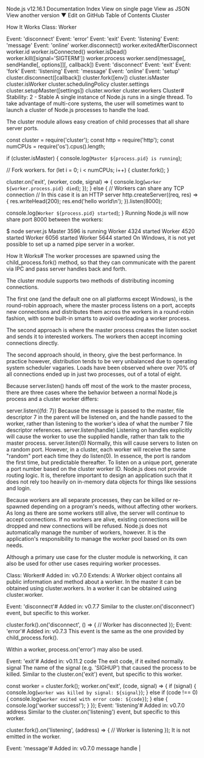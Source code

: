 Node.js v12.16.1 Documentation
Index View on single page View as JSON View another version ▼ Edit on GitHub
Table of Contents
Cluster

How It Works
Class: Worker

Event: 'disconnect'
Event: 'error'
Event: 'exit'
Event: 'listening'
Event: 'message'
Event: 'online'
worker.disconnect()
worker.exitedAfterDisconnect
worker.id
worker.isConnected()
worker.isDead()
worker.kill([signal='SIGTERM'])
worker.process
worker.send(message[, sendHandle[, options]][, callback])
Event: 'disconnect'
Event: 'exit'
Event: 'fork'
Event: 'listening'
Event: 'message'
Event: 'online'
Event: 'setup'
cluster.disconnect([callback])
cluster.fork([env])
cluster.isMaster
cluster.isWorker
cluster.schedulingPolicy
cluster.settings
cluster.setupMaster([settings])
cluster.worker
cluster.workers
Cluster#
Stability: 2 - Stable
A single instance of Node.js runs in a single thread. To take advantage of multi-core systems, the user will sometimes want to launch a cluster of Node.js processes to handle the load.

The cluster module allows easy creation of child processes that all share server ports.

const cluster = require('cluster');
const http = require('http');
const numCPUs = require('os').cpus().length;

if (cluster.isMaster) {
  console.log(`Master ${process.pid} is running`);

  // Fork workers.
  for (let i = 0; i < numCPUs; i++) {
    cluster.fork();
  }

  cluster.on('exit', (worker, code, signal) => {
    console.log(`worker ${worker.process.pid} died`);
  });
} else {
  // Workers can share any TCP connection
  // In this case it is an HTTP server
  http.createServer((req, res) => {
    res.writeHead(200);
    res.end('hello world\n');
  }).listen(8000);

  console.log(`Worker ${process.pid} started`);
}
Running Node.js will now share port 8000 between the workers:

$ node server.js
Master 3596 is running
Worker 4324 started
Worker 4520 started
Worker 6056 started
Worker 5644 started
On Windows, it is not yet possible to set up a named pipe server in a worker.

How It Works#
The worker processes are spawned using the child_process.fork() method, so that they can communicate with the parent via IPC and pass server handles back and forth.

The cluster module supports two methods of distributing incoming connections.

The first one (and the default one on all platforms except Windows), is the round-robin approach, where the master process listens on a port, accepts new connections and distributes them across the workers in a round-robin fashion, with some built-in smarts to avoid overloading a worker process.

The second approach is where the master process creates the listen socket and sends it to interested workers. The workers then accept incoming connections directly.

The second approach should, in theory, give the best performance. In practice however, distribution tends to be very unbalanced due to operating system scheduler vagaries. Loads have been observed where over 70% of all connections ended up in just two processes, out of a total of eight.

Because server.listen() hands off most of the work to the master process, there are three cases where the behavior between a normal Node.js process and a cluster worker differs:

server.listen({fd: 7}) Because the message is passed to the master, file descriptor 7 in the parent will be listened on, and the handle passed to the worker, rather than listening to the worker's idea of what the number 7 file descriptor references.
server.listen(handle) Listening on handles explicitly will cause the worker to use the supplied handle, rather than talk to the master process.
server.listen(0) Normally, this will cause servers to listen on a random port. However, in a cluster, each worker will receive the same "random" port each time they do listen(0). In essence, the port is random the first time, but predictable thereafter. To listen on a unique port, generate a port number based on the cluster worker ID.
Node.js does not provide routing logic. It is, therefore important to design an application such that it does not rely too heavily on in-memory data objects for things like sessions and login.

Because workers are all separate processes, they can be killed or re-spawned depending on a program's needs, without affecting other workers. As long as there are some workers still alive, the server will continue to accept connections. If no workers are alive, existing connections will be dropped and new connections will be refused. Node.js does not automatically manage the number of workers, however. It is the application's responsibility to manage the worker pool based on its own needs.

Although a primary use case for the cluster module is networking, it can also be used for other use cases requiring worker processes.

Class: Worker#
Added in: v0.7.0
Extends: <EventEmitter>
A Worker object contains all public information and method about a worker. In the master it can be obtained using cluster.workers. In a worker it can be obtained using cluster.worker.

Event: 'disconnect'#
Added in: v0.7.7
Similar to the cluster.on('disconnect') event, but specific to this worker.

cluster.fork().on('disconnect', () => {
  // Worker has disconnected
});
Event: 'error'#
Added in: v0.7.3
This event is the same as the one provided by child_process.fork().

Within a worker, process.on('error') may also be used.

Event: 'exit'#
Added in: v0.11.2
code <number> The exit code, if it exited normally.
signal <string> The name of the signal (e.g. 'SIGHUP') that caused the process to be killed.
Similar to the cluster.on('exit') event, but specific to this worker.

const worker = cluster.fork();
worker.on('exit', (code, signal) => {
  if (signal) {
    console.log(`worker was killed by signal: ${signal}`);
  } else if (code !== 0) {
    console.log(`worker exited with error code: ${code}`);
  } else {
    console.log('worker success!');
  }
});
Event: 'listening'#
Added in: v0.7.0
address <Object>
Similar to the cluster.on('listening') event, but specific to this worker.

cluster.fork().on('listening', (address) => {
  // Worker is listening
});
It is not emitted in the worker.

Event: 'message'#
Added in: v0.7.0
message <Object>
handle <undefined> | <Object>
Similar to the 'message' event of cluster, but specific to this worker.

Within a worker, process.on('message') may also be used.

See process event: 'message'.

Here is an example using the message system. It keeps a count in the master process of the number of HTTP requests received by the workers:

const cluster = require('cluster');
const http = require('http');

if (cluster.isMaster) {

  // Keep track of http requests
  let numReqs = 0;
  setInterval(() => {
    console.log(`numReqs = ${numReqs}`);
  }, 1000);

  // Count requests
  function messageHandler(msg) {
    if (msg.cmd && msg.cmd === 'notifyRequest') {
      numReqs += 1;
    }
  }

  // Start workers and listen for messages containing notifyRequest
  const numCPUs = require('os').cpus().length;
  for (let i = 0; i < numCPUs; i++) {
    cluster.fork();
  }

  for (const id in cluster.workers) {
    cluster.workers[id].on('message', messageHandler);
  }

} else {

  // Worker processes have a http server.
  http.Server((req, res) => {
    res.writeHead(200);
    res.end('hello world\n');

    // Notify master about the request
    process.send({ cmd: 'notifyRequest' });
  }).listen(8000);
}
Event: 'online'#
Added in: v0.7.0
Similar to the cluster.on('online') event, but specific to this worker.

cluster.fork().on('online', () => {
  // Worker is online
});
It is not emitted in the worker.

worker.disconnect()#
History
Returns: <cluster.Worker> A reference to worker.
In a worker, this function will close all servers, wait for the 'close' event on those servers, and then disconnect the IPC channel.

In the master, an internal message is sent to the worker causing it to call .disconnect() on itself.

Causes .exitedAfterDisconnect to be set.

After a server is closed, it will no longer accept new connections, but connections may be accepted by any other listening worker. Existing connections will be allowed to close as usual. When no more connections exist, see server.close(), the IPC channel to the worker will close allowing it to die gracefully.

The above applies only to server connections, client connections are not automatically closed by workers, and disconnect does not wait for them to close before exiting.

In a worker, process.disconnect exists, but it is not this function; it is disconnect().

Because long living server connections may block workers from disconnecting, it may be useful to send a message, so application specific actions may be taken to close them. It also may be useful to implement a timeout, killing a worker if the 'disconnect' event has not been emitted after some time.

if (cluster.isMaster) {
  const worker = cluster.fork();
  let timeout;

  worker.on('listening', (address) => {
    worker.send('shutdown');
    worker.disconnect();
    timeout = setTimeout(() => {
      worker.kill();
    }, 2000);
  });

  worker.on('disconnect', () => {
    clearTimeout(timeout);
  });

} else if (cluster.isWorker) {
  const net = require('net');
  const server = net.createServer((socket) => {
    // Connections never end
  });

  server.listen(8000);

  process.on('message', (msg) => {
    if (msg === 'shutdown') {
      // Initiate graceful close of any connections to server
    }
  });
}
worker.exitedAfterDisconnect#
Added in: v6.0.0
<boolean>
This property is true if the worker exited due to .kill() or .disconnect(). If the worker exited any other way, it is false. If the worker has not exited, it is undefined.

The boolean worker.exitedAfterDisconnect allows distinguishing between voluntary and accidental exit, the master may choose not to respawn a worker based on this value.

cluster.on('exit', (worker, code, signal) => {
  if (worker.exitedAfterDisconnect === true) {
    console.log('Oh, it was just voluntary – no need to worry');
  }
});

// kill worker
worker.kill();
worker.id#
Added in: v0.8.0
<number>
Each new worker is given its own unique id, this id is stored in the id.

While a worker is alive, this is the key that indexes it in cluster.workers.

worker.isConnected()#
Added in: v0.11.14
This function returns true if the worker is connected to its master via its IPC channel, false otherwise. A worker is connected to its master after it has been created. It is disconnected after the 'disconnect' event is emitted.

worker.isDead()#
Added in: v0.11.14
This function returns true if the worker's process has terminated (either because of exiting or being signaled). Otherwise, it returns false.

const cluster = require('cluster');
const http = require('http');
const numCPUs = require('os').cpus().length;

if (cluster.isMaster) {
  console.log(`Master ${process.pid} is running`);

  // Fork workers.
  for (let i = 0; i < numCPUs; i++) {
    cluster.fork();
  }

  cluster.on('fork', (worker) => {
    console.log('worker is dead:', worker.isDead());
  });

  cluster.on('exit', (worker, code, signal) => {
    console.log('worker is dead:', worker.isDead());
  });
} else {
  // Workers can share any TCP connection. In this case, it is an HTTP server.
  http.createServer((req, res) => {
    res.writeHead(200);
    res.end(`Current process\n ${process.pid}`);
    process.kill(process.pid);
  }).listen(8000);
}
worker.kill([signal='SIGTERM'])#
Added in: v0.9.12
signal <string> Name of the kill signal to send to the worker process.
This function will kill the worker. In the master, it does this by disconnecting the worker.process, and once disconnected, killing with signal. In the worker, it does it by disconnecting the channel, and then exiting with code 0.

Because kill() attempts to gracefully disconnect the worker process, it is susceptible to waiting indefinitely for the disconnect to complete. For example, if the worker enters an infinite loop, a graceful disconnect will never occur. If the graceful disconnect behavior is not needed, use worker.process.kill().

Causes .exitedAfterDisconnect to be set.

This method is aliased as worker.destroy() for backwards compatibility.

In a worker, process.kill() exists, but it is not this function; it is kill().

worker.process#
Added in: v0.7.0
<ChildProcess>
All workers are created using child_process.fork(), the returned object from this function is stored as .process. In a worker, the global process is stored.

See: Child Process module.

Workers will call process.exit(0) if the 'disconnect' event occurs on process and .exitedAfterDisconnect is not true. This protects against accidental disconnection.

worker.send(message[, sendHandle[, options]][, callback])#
History
message <Object>
sendHandle <Handle>
options <Object> The options argument, if present, is an object used to parameterize the sending of certain types of handles. options supports the following properties:

keepOpen <boolean> A value that can be used when passing instances of net.Socket. When true, the socket is kept open in the sending process. Default: false.
callback <Function>
Returns: <boolean>
Send a message to a worker or master, optionally with a handle.

In the master this sends a message to a specific worker. It is identical to ChildProcess.send().

In a worker this sends a message to the master. It is identical to process.send().

This example will echo back all messages from the master:

if (cluster.isMaster) {
  const worker = cluster.fork();
  worker.send('hi there');

} else if (cluster.isWorker) {
  process.on('message', (msg) => {
    process.send(msg);
  });
}
Event: 'disconnect'#
Added in: v0.7.9
worker <cluster.Worker>
Emitted after the worker IPC channel has disconnected. This can occur when a worker exits gracefully, is killed, or is disconnected manually (such as with worker.disconnect()).

There may be a delay between the 'disconnect' and 'exit' events. These events can be used to detect if the process is stuck in a cleanup or if there are long-living connections.

cluster.on('disconnect', (worker) => {
  console.log(`The worker #${worker.id} has disconnected`);
});
Event: 'exit'#
Added in: v0.7.9
worker <cluster.Worker>
code <number> The exit code, if it exited normally.
signal <string> The name of the signal (e.g. 'SIGHUP') that caused the process to be killed.
When any of the workers die the cluster module will emit the 'exit' event.

This can be used to restart the worker by calling .fork() again.

cluster.on('exit', (worker, code, signal) => {
  console.log('worker %d died (%s). restarting...',
              worker.process.pid, signal || code);
  cluster.fork();
});
See child_process event: 'exit'.

Event: 'fork'#
Added in: v0.7.0
worker <cluster.Worker>
When a new worker is forked the cluster module will emit a 'fork' event. This can be used to log worker activity, and create a custom timeout.

const timeouts = [];
function errorMsg() {
  console.error('Something must be wrong with the connection ...');
}

cluster.on('fork', (worker) => {
  timeouts[worker.id] = setTimeout(errorMsg, 2000);
});
cluster.on('listening', (worker, address) => {
  clearTimeout(timeouts[worker.id]);
});
cluster.on('exit', (worker, code, signal) => {
  clearTimeout(timeouts[worker.id]);
  errorMsg();
});
Event: 'listening'#
Added in: v0.7.0
worker <cluster.Worker>
address <Object>
After calling listen() from a worker, when the 'listening' event is emitted on the server a 'listening' event will also be emitted on cluster in the master.

The event handler is executed with two arguments, the worker contains the worker object and the address object contains the following connection properties: address, port and addressType. This is very useful if the worker is listening on more than one address.

cluster.on('listening', (worker, address) => {
  console.log(
    `A worker is now connected to ${address.address}:${address.port}`);
});
The addressType is one of:

4 (TCPv4)
6 (TCPv6)
-1 (Unix domain socket)
'udp4' or 'udp6' (UDP v4 or v6)
Event: 'message'#
History
worker <cluster.Worker>
message <Object>
handle <undefined> | <Object>
Emitted when the cluster master receives a message from any worker.

See child_process event: 'message'.

Event: 'online'#
Added in: v0.7.0
worker <cluster.Worker>
After forking a new worker, the worker should respond with an online message. When the master receives an online message it will emit this event. The difference between 'fork' and 'online' is that fork is emitted when the master forks a worker, and 'online' is emitted when the worker is running.

cluster.on('online', (worker) => {
  console.log('Yay, the worker responded after it was forked');
});
Event: 'setup'#
Added in: v0.7.1
settings <Object>
Emitted every time .setupMaster() is called.

The settings object is the cluster.settings object at the time .setupMaster() was called and is advisory only, since multiple calls to .setupMaster() can be made in a single tick.

If accuracy is important, use cluster.settings.

cluster.disconnect([callback])#
Added in: v0.7.7
callback <Function> Called when all workers are disconnected and handles are closed.
Calls .disconnect() on each worker in cluster.workers.

When they are disconnected all internal handles will be closed, allowing the master process to die gracefully if no other event is waiting.

The method takes an optional callback argument which will be called when finished.

This can only be called from the master process.

cluster.fork([env])#
Added in: v0.6.0
env <Object> Key/value pairs to add to worker process environment.
Returns: <cluster.Worker>
Spawn a new worker process.

This can only be called from the master process.

cluster.isMaster#
Added in: v0.8.1
<boolean>
True if the process is a master. This is determined by the process.env.NODE_UNIQUE_ID. If process.env.NODE_UNIQUE_ID is undefined, then isMaster is true.

cluster.isWorker#
Added in: v0.6.0
<boolean>
True if the process is not a master (it is the negation of cluster.isMaster).

cluster.schedulingPolicy#
Added in: v0.11.2
The scheduling policy, either cluster.SCHED_RR for round-robin or cluster.SCHED_NONE to leave it to the operating system. This is a global setting and effectively frozen once either the first worker is spawned, or .setupMaster() is called, whichever comes first.

SCHED_RR is the default on all operating systems except Windows. Windows will change to SCHED_RR once libuv is able to effectively distribute IOCP handles without incurring a large performance hit.

cluster.schedulingPolicy can also be set through the NODE_CLUSTER_SCHED_POLICY environment variable. Valid values are 'rr' and 'none'.

cluster.settings#
History
<Object>

execArgv <string[]> List of string arguments passed to the Node.js executable. Default: process.execArgv.
exec <string> File path to worker file. Default: process.argv[1].
args <string[]> String arguments passed to worker. Default: process.argv.slice(2).
cwd <string> Current working directory of the worker process. Default: undefined (inherits from parent process).
serialization <string> Specify the kind of serialization used for sending messages between processes. Possible values are 'json' and 'advanced'. See Advanced Serialization for child_process for more details. Default: false.
silent <boolean> Whether or not to send output to parent's stdio. Default: false.
stdio <Array> Configures the stdio of forked processes. Because the cluster module relies on IPC to function, this configuration must contain an 'ipc' entry. When this option is provided, it overrides silent.
uid <number> Sets the user identity of the process. (See setuid(2).)
gid <number> Sets the group identity of the process. (See setgid(2).)
inspectPort <number> | <Function> Sets inspector port of worker. This can be a number, or a function that takes no arguments and returns a number. By default each worker gets its own port, incremented from the master's process.debugPort.
windowsHide <boolean> Hide the forked processes console window that would normally be created on Windows systems. Default: false.
After calling .setupMaster() (or .fork()) this settings object will contain the settings, including the default values.

This object is not intended to be changed or set manually.

cluster.setupMaster([settings])#
History
settings <Object> See cluster.settings.
setupMaster is used to change the default 'fork' behavior. Once called, the settings will be present in cluster.settings.

Any settings changes only affect future calls to .fork() and have no effect on workers that are already running.

The only attribute of a worker that cannot be set via .setupMaster() is the env passed to .fork().

The defaults above apply to the first call only; the defaults for later calls are the current values at the time of cluster.setupMaster() is called.

    const cluster = require('cluster');
    cluster.setupMaster({
    exec: 'worker.js',
    args: ['--use', 'https'],
    silent: true
    });
    cluster.fork(); // https worker
    cluster.setupMaster({
    exec: 'worker.js',
    args: ['--use', 'http']
    });
    cluster.fork(); // http worker
    This can only be called from the master process.

    cluster.worker#
    Added in: v0.7.0
    <Object>
    A reference to the current worker object. Not available in the master process.

    const cluster = require('cluster');

    if (cluster.isMaster) {
    console.log('I am master');
    cluster.fork();
    cluster.fork();
    } else if (cluster.isWorker) {
    console.log(`I am worker #${cluster.worker.id}`);
    }
    cluster.workers#
    Added in: v0.7.0
    <Object>
A hash that stores the active worker objects, keyed by id field. Makes it easy to loop through all the workers. It is only available in the master process.

A worker is removed from cluster.workers after the worker has disconnected and exited. The order between these two events cannot be determined in advance. However, it is guaranteed that the removal from the cluster.workers list happens before last 'disconnect' or 'exit' event is emitted.

    // Go through all workers
    function eachWorker(callback) {
    for (const id in cluster.workers) {
        callback(cluster.workers[id]);
    }
    }
    eachWorker((worker) => {
    worker.send('big announcement to all workers');
    });
    Using the worker's unique id is the easiest way to locate the worker.

    socket.on('data', (id) => {
    const worker = cluster.workers[id];
    }